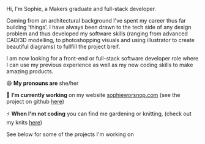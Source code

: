 Hi, I'm Sophie, a Makers graduate and full-stack developer. 

Coming from an architectural background I've spent my career thus far building 'things'. I have always been drawn to the tech side of any design problem and thus developed my software skills (ranging from advanced CAD/3D modelling, to photoshopping visuals and using illustrator to create beautiful diagrams) to fullfill the project breif.

I am now looking for a front-end or full-stack software developer role where I can use my previous experience as well as my new coding skills to make amazing products.

 😄  **My pronouns are**  she/her

 🔭  **I’m currently working** on my website [sophieworsnop.com](https://sophieworsnop.netlify.com) (see the project on github [here](https://github.com/sophiewo/sophieworsnop.com))

 ⚡ **When I'm not coding** you can find me gardening or knitting, (check out my knits [here](https://www.instagram.com/sophieknits_/))
 
 See below for some of the projects I'm working on

